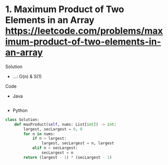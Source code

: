 # 1. Maximum Product of Two Elements in an Array https://leetcode.com/problems/maximum-product-of-two-elements-in-an-array

Solution

- ...: O(n) & S(1)

Code

- Java

```java

```

- Python

```python
class Solution:
    def maxProduct(self, nums: List[int]) -> int:
        largest, secLargest = 0, 0
        for n in nums:
            if n > largest:
                largest, secLargest = n, largest
            elif n > secLargest:
                secLargest = n
        return (largest - 1) * (secLargest - 1)
```
